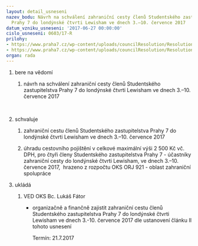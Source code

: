 ```yaml
---
layout: detail_usneseni
nazev_bodu: Návrh na schválení zahraniční cesty členů Studentského zastupitelstva
  Prahy 7 do londýnské čtvrti Lewisham ve dnech 3.–10. července 2017
datum_vzniku_usneseni: '2017-06-27 00:00:00'
cislo_usneseni: 0603/17-R
prilohy:
- https://www.praha7.cz/wp-content/uploads/councilResolution/Resolutions/29123/export/DZ_verejna~221481.docx
- https://www.praha7.cz/wp-content/uploads/councilResolution/Resolutions/29123/export/export~295771.pdf
organ: rada
---
```

<ol id="urzList" class="urzList_view"><li id="" class="urzClass1"><span name="1">bere na vědomí</span><ol class="urzOlClass"><li style="text-align: left;" id="" class="urzClass2"><span><p class="MsoNormal">návrh na schválení zahraniční cesty členů Studentského zastupitelstva Prahy 7 do londýnské čtvrti Lewisham<span style="mso-spacerun:yes" data-mce-style="mso-spacerun: yes;"> </span>ve dnech 3.–10. července 2017<span style="mso-spacerun:yes" data-mce-style="mso-spacerun: yes;">&nbsp;&nbsp; </span></p><p><br></p></span></li></ol></li><li id="" class="urzClass1"><span name="24">schvaluje</span><ol class="urzOlClass"><li style="text-align: left;" id="" class="urzClass2"><span><p>zahraniční cestu členů Studentského zastupitelstva Prahy 7 do londýnské čtvrti Lewisham ve dnech 3.–10. července 2017</p></span></li><li style="text-align: left;" id="" class="urzClass2"><span><p>úhradu cestovního pojištění v celkové maximální výši 2 500 Kč vč. DPH, pro čtyři členy Studentského zastupitelstva Prahy 7 - účastníky zahraniční cesty do londýnské čtvrti Lewisham, ve dnech 3.–10. července 2017,&nbsp; hrazeno z rozpočtu OKS ORJ 921 - oblast zahraniční spolupráce</p></span></li></ol></li><li class="urzClass1" id="urzUkoly"><span name="1">ukládá</span><ol class="urzOlClass"><li class="urzClass2"><span><p>VED OKS Bc. Lukáš Fátor</p></span><ul class="urzUlClass"><li class="urzClass3"><span><p>organizačně a finančně zajistit zahraniční cestu členů Studentského zastupitelstva Prahy 7  do londýnské čtvrti Lewisham ve dnech 3.-10. července 2017 dle ustanovení článku II tohoto usnesení</p></span><span class="urzUkolTermin">  Termín:&nbsp;21.7.2017</span></li></ul></li></ol></li></ol>